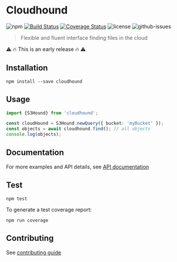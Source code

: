 # Cloudhound

![npm](https://img.shields.io/npm/v/cloudhound.svg)
[![Build Status](https://travis-ci.org/nspragg/cloudhound.svg)](https://travis-ci.org/nspragg/cloudhound) [![Coverage Status](https://coveralls.io/repos/github/nspragg/cloudhound/badge.svg?branch=master)](https://coveralls.io/github/nspragg/cloudhound?branch=master)
 ![license](https://img.shields.io/badge/license-MIT-blue.svg) 
![github-issues](https://img.shields.io/github/issues/nspragg/cloudhound.svg)

> Flexible and fluent interface finding files in the cloud

⚠️ 🔥  This is an early release 🔥 ⚠️

## Installation

```
npm install --save cloudhound
```

## Usage
```ts
import {S3Hound} from 'cloudhound';

const cloudHound = S3Hound.newQuery({ bucket: 'myBucket' });
const objects = await cloudhound.find(); // all objects
console.log(objects);
```
## Documentation
For more examples and API details, see [API documentation](https://nspragg.github.io/cloudhound/)

## Test

```
npm test
```

To generate a test coverage report:

```
npm run coverage
```
## Contributing

See [contributing guide](./CONTRIBUTING.md)
